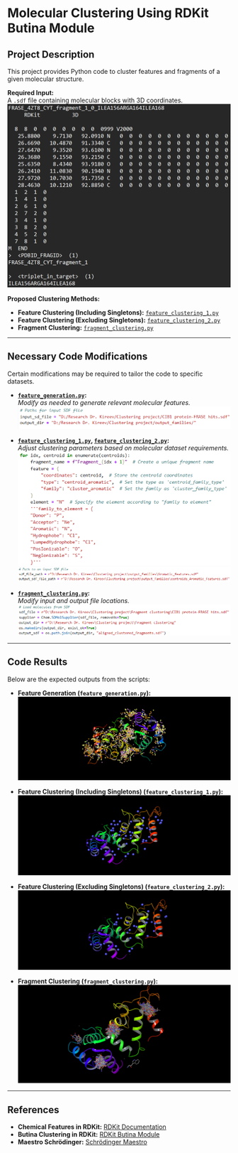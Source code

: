 # Molecular Clustering Using RDKit Butina Module  

## Project Description  
This project provides Python code to cluster features and fragments of a given molecular structure.  

**Required Input:**  
A `.sdf` file containing molecular blocks with 3D coordinates.
![Mol Block](images/mol_block_example.png)

**Proposed Clustering Methods:**  
- **Feature Clustering (Including Singletons):** [`feature_clustering_1.py`](code/feature_clustering_1.py)  
- **Feature Clustering (Excluding Singletons):** [`feature_clustering_2.py`](code/feature_clustering_2.py)  
- **Fragment Clustering:** [`fragment_clustering.py`](code/fragment_clustering.py)  

---

## Necessary Code Modifications  
Certain modifications may be required to tailor the code to specific datasets.  

- **[`feature_generation.py`](code/feature_generation.py):**  
  *Modify as needed to generate relevant molecular features.*  
  ![Feature Generation Code File Location](images/features_generation_code_change.png)  

- **[`feature_clustering_1.py`](code/feature_clustering_1.py), [`feature_clustering_2.py`](feature_clustering_2.py):**  
  *Adjust clustering parameters based on molecular dataset requirements.*  
  ![Feature Clustering Code Mol Block](images/feature_clusters_generation_code_change_1.png)
  ![Feature Clustering Code File Location](images/feature_clusters_generation_code_change_2.png)  

- **[`fragment_clustering.py`](code/fragment_clustering.py):**  
  *Modify input and output file locations.*  
  ![Fragment Clustering Code File Location](images/fragment_clusters_generation_code_change.png)  

---

## Code Results  
Below are the expected outputs from the scripts:  

- **Feature Generation (`feature_generation.py`):**  
  ![Feature Generation Output](images/features_ribbons.png)  

- **Feature Clustering (Including Singletons) (`feature_clustering_1.py`):**  
  ![Feature Clustering 1 Output](images/aromatic_clusters_ribbons_singletones.png)  

- **Feature Clustering (Excluding Singletons) (`feature_clustering_2.py`):**  
  ![Feature Clustering 2 Output](images/aromatic_clusters_ribbons_no_singletones.png)  

- **Fragment Clustering (`fragment_clustering.py`):**  
  ![Fragment Clustering Output](images/fragment_clusters_ribbons.png)  

---

## References  
- **Chemical Features in RDKit:** [RDKit Documentation](https://www.rdkit.org/docs/GettingStartedInPython.html#chemical-features-and-pharmacophores)  
- **Butina Clustering in RDKit:** [RDKit Butina Module](https://www.rdkit.org/docs/source/rdkit.ML.Cluster.Butina.html)  
- **Maestro Schrödinger:** [Schrödinger Maestro](https://www.schrodinger.com/platform/products/maestro/)  
